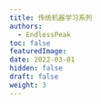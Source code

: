 ```yaml
---
title: 传统机器学习系列
authors:
  - EndlessPeak
toc: false
featuredImage: 
date: 2022-03-01
hidden: false
draft: false
weight: 3
---
```


